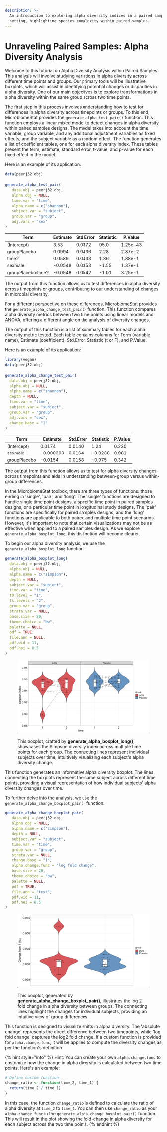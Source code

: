```yaml
---
description: >-
  An introduction to exploring alpha diversity indices in a paired sample
  setting, highlighting species complexity within paired samples.
---
```


# Unraveling Paired Samples: Alpha Diversity Analysis

Welcome to this tutorial on Alpha Diversity Analysis within Paired Samples. This analysis will involve studying variations in alpha diversity across different time points and groups. Our primary tools will be illustrative boxplots, which will assist in identifying potential changes or disparities in alpha diversity. One of our main objectives is to explore transformations in alpha diversity within the same group across two time points.

The first step in this process involves understanding how to test for differences in alpha diversity across timepoints or groups. To this end, MicrobiomeStat provides the `generate_alpha_test_pair()` function. This function employs a linear mixed model to detect changes in alpha diversity within paired samples designs. The model takes into account the time variable, group variable, and any additional adjustment variables as fixed effects, and the subject variable as a random effect. The function generates a list of coefficient tables, one for each alpha diversity index. These tables present the term, estimate, standard error, t-value, and p-value for each fixed effect in the model.

Here is an example of its application:

```r
data(peerj32.obj)

generate_alpha_test_pair(
   data.obj = peerj32.obj,
   alpha.obj = NULL,
   time.var = "time",
   alpha.name = c("shannon"),
   subject.var = "subject",
   group.var = "group",
   adj.vars = "sex"
)
```

| Term               | Estimate | Std.Error | Statistic | P.Value   |
|--------------------|----------|----------|-----------|----------|
| (Intercept)        | 3.53     | 0.0372   | 95.0      | 1.25e-43 |
| groupPlacebo       | 0.0994   | 0.0436   | 2.28      | 2.87e-2  |
| time2              | 0.0589   | 0.0433   | 1.36      | 1.88e-1  |
| sexmale            | -0.0548  | 0.0353   | -1.55     | 1.37e-1  |
| groupPlacebo:time2 | -0.0548  | 0.0542   | -1.01     | 3.25e-1  |

The output from this function allows us to test differences in alpha diversity across timepoints or groups, contributing to our understanding of changes in microbial diversity. 

For a different perspective on these differences, MicrobiomeStat provides the `generate_alpha_change_test_pair()` function. This function compares alpha diversity metrics between two time points using linear models and ANOVA, offering a different angle on the analysis of diversity changes.

The output of this function is a list of summary tables for each alpha diversity metric tested. Each table contains columns for Term (variable name), Estimate (coefficient), Std.Error, Statistic (t or F), and P.Value.

Here is an example of its application:

```r
library(vegan)
data(peerj32.obj)

generate_alpha_change_test_pair(
  data.obj = peerj32.obj,
  alpha.obj = NULL,
  alpha.name = c("shannon"), 
  depth = NULL,
  time.var = "time",
  subject.var = "subject",
  group.var = "group",
  adj.vars = "sex",
  change.base = "1"  
)
```

| Term         | Estimate  | Std.Error | Statistic | P.Value |
| ------------ | --------- | --------- | --------- | ------- |
| (Intercept)  | 0.0174    | 0.0140    | 1.24      | 0.230   |
| sexmale      | -0.000390 | 0.0164    | -0.0238   | 0.981   |
| groupPlacebo | -0.0154   | 0.0158    | -0.975    | 0.342   |

The output from this function allows us to test for alpha diversity changes across timepoints and aids in understanding between-group versus within-group differences. 

In the MicrobiomeStat toolbox, there are three types of functions: those ending in 'single', 'pair', and 'long'. The 'single' functions are designed to handle single time point designs, a specific time point in paired samples designs, or a particular time point in longitudinal study designs. The 'pair' functions are specifically for paired samples designs, and the 'long' functions are applicable to both paired and multiple time point scenarios. However, it's important to note that certain visualizations may not be as effective when applied to a paired samples design. As we explore `generate_alpha_boxplot_long`, this distinction will become clearer.

To begin our alpha diversity analysis, we use the `generate_alpha_boxplot_long` function:

```r
generate_alpha_boxplot_long(
  data.obj = peerj32.obj,
  alpha.obj = NULL,
  alpha.name = c("simpson"),
  depth = NULL,
  subject.var = "subject",
  time.var = "time",
  t0.level = "1",
  ts.levels = "2",
  group.var = "group",
  strata.var = NULL,
  base.size = 20,
  theme.choice = "bw",
  palette = NULL,
  pdf = TRUE,
  file.ann = NULL,
  pdf.wid = 11,
  pdf.hei = 8.5
)
```

<figure><img src="../.gitbook/assets/Screenshot 2023-06-12 at 14.35.00.png" alt=""><figcaption><p>This boxplot, crafted by <strong>generate_alpha_boxplot_long()</strong>, showcases the Simpson diversity index across multiple time points for each group. The connecting lines represent individual subjects over time, intuitively visualizing each subject's alpha diversity change.</p></figcaption></figure>

This function generates an informative alpha diversity boxplot. The lines connecting the boxplots represent the same subject across different time points, providing a visual representation of how individual subjects' alpha diversity changes over time. 

To further delve into the analysis, we use the `generate_alpha_change_boxplot_pair()` function:

```r
generate_alpha_change_boxplot_pair(
   data.obj = peerj32.obj,
   alpha.obj = NULL,
   alpha.name = c("simpson"),
   depth = NULL,
   subject.var = "subject",
   time.var = "time",
   group.var = "group",
   strata.var = NULL,
   change.base = "1",
   alpha.change.func = "log fold change",
   base.size = 20,
   theme.choice = "bw",
   palette = NULL,
   pdf = TRUE,
   file.ann = "test",
   pdf.wid = 11,
   pdf.hei = 8.5
)
```

<figure><img src="../.gitbook/assets/Screenshot 2023-06-12 at 14.53.57.png" alt=""><figcaption><p>This boxplot, generated by <strong>generate_alpha_change_boxplot_pair()</strong>, illustrates the log 2 fold change in alpha diversity between groups. The connecting lines highlight the changes for individual subjects, providing an intuitive view of group differences.</p></figcaption></figure>

This function is designed to visualize shifts in alpha diversity. The 'absolute change' represents the direct difference between two timepoints, while 'log fold change' captures the log2 fold change. If a custom function is provided for `alpha.change.func`, it will be applied to compute the diversity changes as per the function's definition.

{% hint style="info" %}
Hint: You can create your own `alpha.change.func` to customize how the change in alpha diversity is calculated between two time points. Here's an example:

```r
# Define custom function
change_ratio <- function(time_2, time_1) {
  return(time_2 / time_1)
}
```

In this case, the function `change_ratio` is defined to calculate the ratio of alpha diversity at `time_2` to `time_1`. You can then use `change_ratio` as your `alpha.change.func` in the `generate_alpha_change_boxplot_pair()` function. This will result in the plot showing the fold-change in alpha diversity for each subject across the two time points.
{% endhint %}

